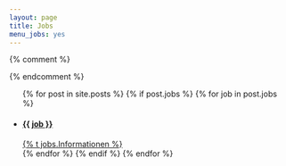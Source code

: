 ```yaml
---
layout: page
title: Jobs
menu_jobs: yes
---
```


{% comment %} 
<!--

Diese Seite nicht per Hand ändern, anstelle einen Blog-Post schreiben und in dessen Kopf die folgenden Felder anlegen
    
jobs:
    - "Titel der Position und andere nützliche Fakten in einer Zeile"


z.B. 

jobs:
    - "Projektassistenz für Edulabs (50%)"
      

Diese Seite wird dann automatisch gefüllt, soll der Eintrag entfernt werden, bitte im entsprechenden Blogpost ändern!


-->
{% endcomment %}

<div class="section jobs">
	<ul class="list-unstyled">
		{% for post in site.posts %}
		{% if post.jobs %}
		{% for job in post.jobs %}
		<li class="job-entry">
		    <a href="{{ site.baseurl }}/{{ post.url | remove_first:'/'}}"><h4>{{ job }}</h4></a>
			<a href="{{ site.baseurl }}/{{ post.url | remove_first:'/'}}">{% t jobs.Informationen %}</a>
		</li>
		{% endfor %}
		{% endif %}
		{% endfor %}
	</ul>
</div>
